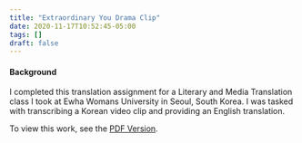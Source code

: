 ```yaml
---
title: "Extraordinary You Drama Clip"
date: 2020-11-17T10:52:45-05:00
tags: []
draft: false
---
```


#### Background

I completed this translation assignment for a Literary and Media Translation class I took at Ewha Womans University in Seoul, South Korea. I was tasked with transcribing a Korean video clip and providing an English translation. 

To view this work, see the [PDF Version](https://drive.google.com/file/d/17MaEoOmQveMVQv9fhEHtDbEGc-oSpurK/view).

